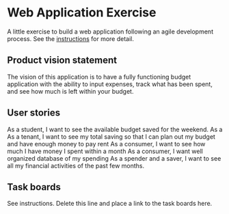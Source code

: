 # Web Application Exercise

A little exercise to build a web application following an agile development process. See the [instructions](instructions.md) for more detail.

## Product vision statement

The vision of this application is to have a fully functioning budget application with the ability to input expenses, track what has been spent, and see how much is left within your budget.

## User stories

As a student, I want to see the available budget saved for the weekend. 
As a 
As a tenant, I want to see my total saving so that I can plan out my budget and have enough money to pay rent
As a consumer, I want to see how much I have money I spent within a month
As a consumer, I want well organized database of my spending
As a spender and a saver, I want to see all my financial activities of the past few months. 


## Task boards

See instructions. Delete this line and place a link to the task boards here.

